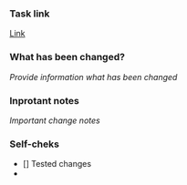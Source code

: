 ### Task link
[Link](https://google.com)

### What has been changed?
*Provide information what has been changed*

### Inprotant notes
*Important change notes*

### Self-cheks
- [] Tested changes
- 
